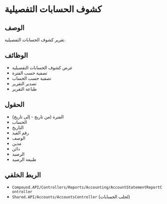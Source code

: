 # كشوف الحسابات التفصيلية

## الوصف
تقرير كشوف الحسابات التفصيلية.

## الوظائف
- عرض كشوف الحسابات التفصيلية
- تصفية حسب الفترة
- تصفية حسب الحساب
- تصدير التقرير
- طباعة التقرير

## الحقول
- الفترة (من تاريخ - إلى تاريخ)
- الحساب
- التاريخ
- رقم القيد
- الوصف
- مدين
- دائن
- الرصيد
- طبيعة الرصيد

## الربط الخلفي
- `Compound.API/Controllers/Reports/Accounting/AccountStatementReportController`
- `Shared.API/Accounts/AccountsController` (لجلب الحسابات)
